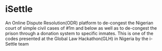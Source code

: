 # iSettle
An Online Dispute Resolution(ODR) platform  to de-congest the Nigerian  court of simple civil cases of #1m and below as well as to de-congest the prison through a donation system to specific inmates. This is one of the codes presented at the Global Law Hackathon(GLH) in Nigeria by the i-Settle team
